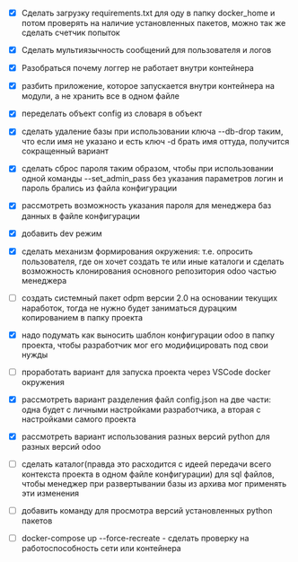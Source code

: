 - [x] Сделать загрузку requirements.txt для оду в папку docker_home и потом проверять на наличие установленных пакетов, можно так же сделать счетчик попыток

- [x] Сделать мультиязычность сообщений для пользователя и логов
- [x] Разобраться почему логгер не работает внутри контейнера
- [x] разбить приложение, которое запускается внутри контейнера на модули, а не хранить все в одном файле
- [x] переделать объект config из словаря в объект
- [x] сделать удаление базы при использовании ключа --db-drop таким, что если имя не указано и есть ключ -d брать имя оттуда, получится сокращенный вариант
- [x] сделать сброс пароля таким образом, чтобы при использовании одной команды --set_admin_pass без указания параметров логин и пароль брались из файла конфигурации
- [x] рассмотреть возможность указания пароля для менеджера баз данных в файле конфигурации
- [x] добавить dev режим
- [x] сделать механизм формирования окружения: т.е. опросить пользователя, где он хочет создать те или иные каталоги и сделать возможность клонирования основного репозитория odoo частью менеджера
- [ ] создать системный пакет odpm версии 2.0 на основании текущих наработок, тогда не нужно будет заниматься дурацким копированием в папку проекта
- [x] надо подумать как выносить шаблон конфигурации odoo в папку проекта, чтобы разработчик мог его модифицировать под свои нужды
- [ ] проработать вариант для запуска проекта через VSCode docker окружения
- [x] рассмотреть вариант разделения файл config.json на две части: одна будет с личными настройками разработчика, а вторая с настройками самого проекта
- [x] рассмотреть вариант использования разных версий python для разных версий odoo
- [ ] сделать каталог(правда это расходится с идеей передачи всего контекста проекта в одном файле конфигурации) для sql файлов, чтобы менеджер при развертывании базы из архива мог применять эти изменения
- [ ] добавить команду для просмотра версий установленных python пакетов
- [ ] docker-compose up --force-recreate - сделать проверку на работоспособность сети или контейнера